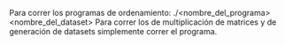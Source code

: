 Para correr los programas de ordenamiento:
./<nombre_del_programa> <nombre_del_dataset>
Para correr los de multiplicación de matrices y de generación de datasets simplemente correr el programa.
